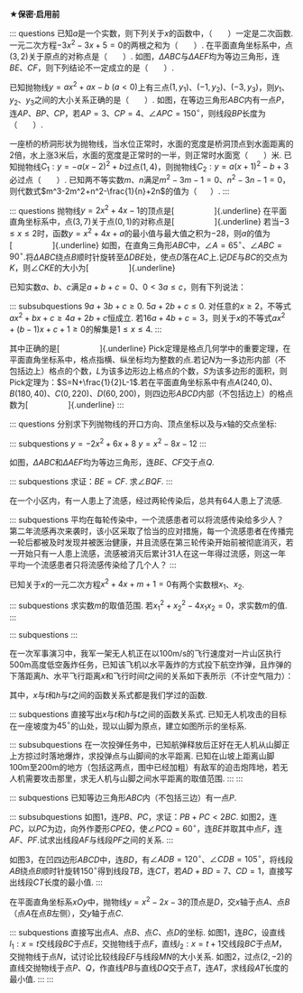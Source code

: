 **$\bigstar$保密$\cdot$启用前**

::: questions
已知$a$是一个实数，则下列关于$x$的函数中，（       ）一定是二次函数.
一元二次方程$-3x^2-3x+5=0$的两根之和为（       ）.
在平面直角坐标系中，点$(3,2)$关于原点的对称点是（       ）.
如图，$\Delta ABC$与$\Delta AEF$均为等边三角形，连$BE$、$CF$，则下列结论不一定成立的是（       ）.

已知抛物线$y=ax^2+ax-b \ (a < 0)$上有三点$(1,y_1)$、$(-1,y_2)$、$(-3,y_3)$，则$y_1$、$y_2$、$y_3$之间的大小关系正确的是（       ）.
如图，在等边三角形$ABC$内有一点$P$，连$AP$、$BP$、$CP$，若$AP=3$、$CP=4$、$\angle APC=150^{\circ}$，则线段$BP$长度为（       ）.

一座桥的桥洞形状为抛物线，当水位正常时，水面的宽度是桥洞顶点到水面距离的2倍，水上涨3米后，水面的宽度是正常时的一半，则正常时水面宽（       ）米.
已知抛物线$C_1:y=-a(x-2)^2+b$过点$(1,4)$，则抛物线$C_2:y=a(x+1)^2-b+3$必过点（       ）.
已知两不等实数$m$、$n$满足$m^2-3m-1=0$、$n^2-3n-1=0$，则代数式$m^3-2m^2+n^2-\frac{1}{n}+2n$的值为（      ）.
:::

::: questions
抛物线$y=2x^2+4x-1$的顶点是[                  ]{.underline}
在平面直角坐标系中，点$(3,7)$关于点$(0,1)$的对称点是[                  ]{.underline}
若当$-3 \leq x \leq 2$时，函数$y=x^2+4x+a$的最小值与最大值之积为$-28$，则$a$的值为[                  ]{.underline}
如图，在直角三角形$ABC$中，$\angle A=65^{\circ}$、$\angle ABC=90^{\circ}$.将$\Delta ABC$绕点$B$顺时针旋转至$\Delta DBE$处，使点$D$落在$AC$上.记$DE$与$BC$的交点为$K$，则$\angle CKE$的大小为[                  ]{.underline}

已知实数$a$、$b$、$c$满足$a+b+c=0$、$0 < 3a \leq c$，则有下列说法：

::: subsubquestions
$9a+3b+c \geq 0$. $5a+2b+c \leq 0$.
对任意的$x \geq 2$，不等式$ax^2+bx+c \geq 4a+2b+c$恒成立.
若$16a+4b+c=3$，则关于$x$的不等式$ax^2+(b-1)x+c+1 \geq 0$的解集是$1 \leq x \leq 4$.
:::

其中正确的是[                  ]{.underline}
Pick定理是格点几何学中的重要定理，在平面直角坐标系中，格点指横、纵坐标均为整数的点.若记$N$为一多边形内部（不包括边上）格点的个数，$L$为该多边形边上格点的个数，$S$为该多边形的面积，则Pick定理为：$S=N+\frac{1}{2}L-1$.若在平面直角坐标系中有点$A(240,0)$、$B(180,40)$、$C(0,220)$、$D(60,200)$，则四边形$ABCD$内部（不包括边上）的格点数为[                  ]{.underline}
:::

::: questions
分别求下列抛物线的开口方向、顶点坐标以及与$x$轴的交点坐标:

::: subquestions
$y=-2x^2+6x+8$ $y=x^2-8x-12$
:::

如图，$\Delta ABC$和$\Delta AEF$均为等边三角形，连$BE$、$CF$交于点$Q$.

::: subquestions
求证：$BE=CF$. 求$\angle BQF$.
:::

在一个小区内，有一人患上了流感，经过两轮传染后，总共有$64$人患上了流感.

::: subquestions
平均在每轮传染中，一个流感患者可以将流感传染给多少人？
第二年流感再次来袭时，该小区采取了恰当的应对措施，每一个流感患者在传播完一轮后都被及时发现并被医治健康，并且流感在第三轮传染开始前被彻底消灭，若一开始只有一人患上流感，流感被消灭后累计31人在这一年得过流感，则这一年平均一个流感患者只将流感传染给了几个人？
:::

已知关于$x$的一元二次方程$x^2+4x+m+1=0$有两个实数根$x_1$、$x_2$.

::: subquestions
求实数$m$的取值范围. 若${x_1}^2+{x_2}^2-4{x_1}{x_2}=0$，求实数$m$的值.
:::

::: subquestions
:::

在一次军事演习中，我军一架无人机正在以$100$m/s的飞行速度对一片山区执行$500$m高度低空轰炸任务，已知该飞机以水平轰炸的方式投下航空炸弹，且炸弹的下落距离$h$、水平飞行距离$x$和飞行时间$t$之间的关系如下表所示（不计空气阻力）：

其中，$x$与$t$和$h$与$t$之间的函数关系式都是我们学过的函数.

::: subquestions
直接写出$x$与$t$和$h$与$t$之间的函数关系式.
已知无人机攻击的目标在一座坡度为$45^{\circ}$的山处，现以山脚为原点，建立如图所示的坐标系.

::: subsubquestions
在一次投弹任务中，已知航弹释放后正好在无人机从山脚正上方掠过时落地爆炸，求投弹点与山脚间的水平距离.
已知在山坡上距离山脚$100$m至$200$m的地方（包括这两点，图中已经加粗）有敌军的迫击炮阵地，若无人机需要攻击那里，求无人机与山脚之间水平距离的取值范围.
:::
:::

::: subquestions
已知等边三角形$ABC$内（不包括三边）有一点$P$.

::: subsubquestions
如图1，连$PB$、$PC$，求证：$PB+PC<2BC$.
如图2，连$PC$，以$PC$为边，向外作菱形$CPEQ$，使$\angle PCQ=60^{\circ}$，连$BE$并取其中点$F$，连$AF$、$PF$.试求出线段$AF$与线段$PF$之间的关系.
:::

如图3，在凹四边形$ABCD$中，连$BD$，有$\angle ADB=120^{\circ}$、$\angle CDB=105^{\circ}$，将线段$AB$绕点$B$顺时针旋转$150^{\circ}$得到线段$TB$，连$CT$，若$AD+BD=7$、$CD=1$，直接写出线段$CT$长度的最小值.
:::

在平面直角坐标系$xOy$中，抛物线$y=x^2-2x-3$的顶点是$D$，交$x$轴于点$A$、点$B$（点$A$在点$B$左侧），交$y$轴于点$C$.

::: subquestions
直接写出点$A$、点$B$、点$C$、点$D$的坐标.
如图1，连$BC$，设直线$l_1:x=t$交线段$BC$于点$E$，交抛物线于点$F$，直线$l_2:x=t+1$交线段$BC$于点$M$，交抛物线于点$N$，试讨论比较线段$EF$与线段$MN$的大小关系.
如图2，过点$(2,-2)$的直线交抛物线于点$P$、$Q$，作直线$PB$与直线$DQ$交于点$T$，连$AT$，求线段$AT$长度的最小值.
:::
:::